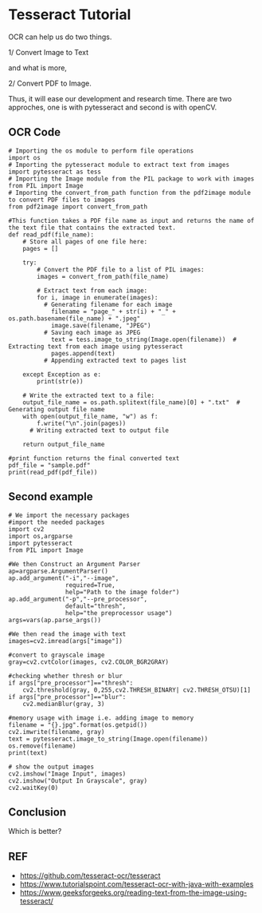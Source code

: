 # Tesseract Tutorial

OCR can help us do two things.

1/ Convert Image to Text

and what is more, 

2/ Convert PDF to Image.

Thus, it will ease our development and research time.
There are two approches, one is with pytesseract and second is with openCV.

## OCR Code

```
# Importing the os module to perform file operations
import os  
# Importing the pytesseract module to extract text from images
import pytesseract as tess  
# Importing the Image module from the PIL package to work with images
from PIL import Image  
# Importing the convert_from_path function from the pdf2image module to convert PDF files to images
from pdf2image import convert_from_path  

#This function takes a PDF file name as input and returns the name of the text file that contains the extracted text.
def read_pdf(file_name):   
    # Store all pages of one file here:
    pages = []

    try:
        # Convert the PDF file to a list of PIL images:
        images = convert_from_path(file_name)  

        # Extract text from each image:
        for i, image in enumerate(images):
          # Generating filename for each image
            filename = "page_" + str(i) + "_" + os.path.basename(file_name) + ".jpeg"  
            image.save(filename, "JPEG")  
          # Saving each image as JPEG
            text = tess.image_to_string(Image.open(filename))  # Extracting text from each image using pytesseract
            pages.append(text)  
          # Appending extracted text to pages list

    except Exception as e:
        print(str(e))

    # Write the extracted text to a file:
    output_file_name = os.path.splitext(file_name)[0] + ".txt"  # Generating output file name
    with open(output_file_name, "w") as f:
        f.write("\n".join(pages))  
      # Writing extracted text to output file

    return output_file_name

#print function returns the final converted text 
pdf_file = "sample.pdf"
print(read_pdf(pdf_file))
```

## Second example

```
# We import the necessary packages
#import the needed packages
import cv2
import os,argparse
import pytesseract
from PIL import Image
 
#We then Construct an Argument Parser
ap=argparse.ArgumentParser()
ap.add_argument("-i","--image",
                required=True,
                help="Path to the image folder")
ap.add_argument("-p","--pre_processor",
                default="thresh", 
                help="the preprocessor usage")
args=vars(ap.parse_args())
 
#We then read the image with text
images=cv2.imread(args["image"])
 
#convert to grayscale image
gray=cv2.cvtColor(images, cv2.COLOR_BGR2GRAY)
 
#checking whether thresh or blur
if args["pre_processor"]=="thresh":
    cv2.threshold(gray, 0,255,cv2.THRESH_BINARY| cv2.THRESH_OTSU)[1]
if args["pre_processor"]=="blur":
    cv2.medianBlur(gray, 3)
     
#memory usage with image i.e. adding image to memory
filename = "{}.jpg".format(os.getpid())
cv2.imwrite(filename, gray)
text = pytesseract.image_to_string(Image.open(filename))
os.remove(filename)
print(text)
 
# show the output images
cv2.imshow("Image Input", images)
cv2.imshow("Output In Grayscale", gray)
cv2.waitKey(0)
```

## Conclusion

Which is better?

## REF

- https://github.com/tesseract-ocr/tesseract
- https://www.tutorialspoint.com/tesseract-ocr-with-java-with-examples
- https://www.geeksforgeeks.org/reading-text-from-the-image-using-tesseract/